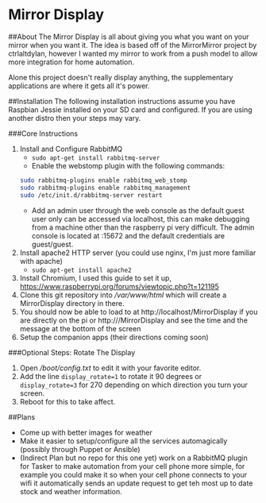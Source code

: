 # Mirror Display

##About
The Mirror Display is all about giving you what you want on your mirror when you want it.  The idea is based off of the MirrorMirror project by ctrlaltdylan, however I wanted my mirror to work from a push model to allow more integration for home automation.

Alone this project doesn't really display anything, the supplementary applications are where it gets all it's power.

##Installation
The following installation instructions assume you have Raspbian Jessie installed on your SD card and configured.  If you are using another distro then your steps may vary.

###Core Instructions
1. Install and Configure RabbitMQ
   * `sudo apt-get install rabbitmq-server`
   * Enable the webstomp plugin with the following commands:
    ```bash
    sudo rabbitmq-plugins enable rabbitmq_web_stomp
    sudo rabbitmq-plugins enable rabbitmq_management
    sudo /etc/init.d/rabbitmq-server restart
    ```
   * Add an admin user through the web console as the default guest user only can be accessed via localhost, this can make debugging from a machine other than the raspberry pi very difficult.  The admin console is located at <IP>:15672 and the default credentials are guest/guest.
2. Install apache2 HTTP server (you could use nginx, I'm just more familiar with apache)
   * `sudo apt-get install apache2`
3. Install Chromium, I used this guide to set it up, https://www.raspberrypi.org/forums/viewtopic.php?t=121195
4. Clone this git repository into */var/www/html* which will create a MirrorDisplay directory in there.
5. You should now be able to load to at http://localhost/MirrorDisplay if you are directly on the pi or http://<ip>/MirrorDisplay and see the time and the message at the bottom of the screen
6. Setup the companion apps (their directions coming soon)

###Optional Steps:
Rotate The Display

1. Open */boot/config.txt* to edit it with your favorite editor.
2. Add the line `display_rotate=1` to rotate it 90 degrees or `display_rotate=3` for 270 depending on which direction you turn your screen.
3. Reboot for this to take affect.

##Plans
* Come up with better images for weather
* Make it easier to setup/configure all the services automagically (possibly through Puppet or Ansible)
* (Indirect Plan but no repo for this one yet) work on a RabbitMQ plugin for Tasker to make automation from your cell phone more simple, for example you could make it so when your cell phone connects to your wifi it automatically sends an update request to get teh most up to date stock and weather information.